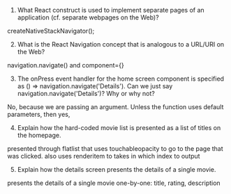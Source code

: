1. What React construct is used to implement separate pages of an application (cf. separate webpages on the Web)?

createNativeStackNavigator();

2. What is the React Navigation concept that is analogous to a URL/URI on the Web?

navigation.navigate() and component={}

3. The onPress event handler for the home screen component is specified as () => navigation.navigate('Details'). 
Can we just say navigation.navigate('Details')? Why or why not?

No, because we are passing an argument. Unless the function uses default parameters, then yes,

4. Explain how the hard-coded movie list is presented as a list of titles on the homepage.

presented through flatlist that uses touchableopacity to go to the page that was clicked. also uses renderitem to takes in which index to output

5. Explain how the details screen presents the details of a single movie.

presents the details of a single movie one-by-one: title, rating, description

